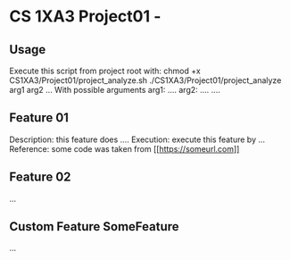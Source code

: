# CS 1XA3 Project01 - <MyMacId>
## Usage
Execute this script from project root with:
chmod +x CS1XA3/Project01/project_analyze.sh
./CS1XA3/Project01/project_analyze arg1 arg2 ...
With possible arguments
arg1: ....
arg2: ....
....
## Feature 01
Description: this feature does ....
Execution: execute this feature by ...
Reference: some code was taken from [[https://someurl.com]]
## Feature 02
...
## Custom Feature SomeFeature
...

